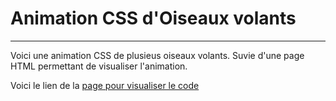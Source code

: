# Animation CSS d'Oiseaux volants

---------------

Voici une animation CSS de plusieus oiseaux volants.
Suvie d'une page HTML permettant de visualiser l'animation.

Voici le lien de la [page pour visualiser le code](https://kuai-sama.github.io/Animation-Oiseaux/)
